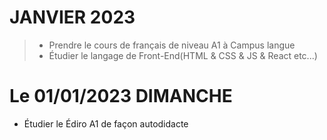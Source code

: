 # JANVIER 2023
> - Prendre le cours de français de niveau A1 à Campus langue 
> - Étudier le langage de Front-End(HTML & CSS & JS & React etc...)

# Le 01/01/2023 DIMANCHE
- Étudier le Édiro A1 de façon autodidacte 